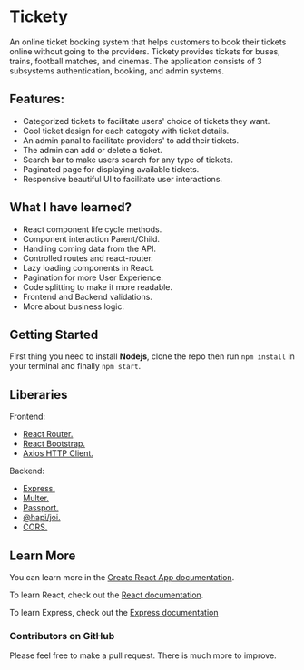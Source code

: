 # Tickety

An online ticket booking system that helps customers to book their tickets online without going to the providers. Tickety provides tickets for buses, trains, football matches, and cinemas. The application consists of 3 subsystems authentication, booking, and admin systems.

## Features:

-   Categorized tickets to facilitate users' choice of tickets they want.
-   Cool ticket design for each categoty with ticket details.
-   An admin panal to facilitate providers' to add their tickets.
-   The admin can add or delete a ticket.
-   Search bar to make users search for any type of tickets.
-   Paginated page for displaying available tickets.
-   Responsive beautiful UI to facilitate user interactions.

## What I have learned?

-   React component life cycle methods.
-   Component interaction Parent/Child.
-   Handling coming data from the API.
-   Controlled routes and react-router.
-   Lazy loading components in React.
-   Pagination for more User Experience.
-   Code splitting to make it more readable.
-   Frontend and Backend validations.
-   More about business logic.

## Getting Started

First thing you need to install **Nodejs**, clone the repo then run `npm install` in your terminal and finally `npm start`.

## Liberaries

Frontend:

-   [React Router.](https://www.npmjs.com/package/react-router)
-   [React Bootstrap.](https://react-bootstrap.netlify.com/getting-started/introduction)
-   [Axios HTTP Client.](https://www.npmjs.com/package/react-axios)

Backend:

-   [Express.](https://expressjs.com/)
-   [Multer.](https://www.npmjs.com/package/multer)
-   [Passport.](https://www.npmjs.com/package/passport)
-   [@hapi/joi.](https://www.npmjs.com/package/@hapi/joi)
-   [CORS.](https://www.npmjs.com/package/cors)

## Learn More

You can learn more in the [Create React App documentation](https://facebook.github.io/create-react-app/docs/getting-started).

To learn React, check out the [React documentation](https://reactjs.org/).

To learn Express, check out the [Express documentation](https://expressjs.com/)

### Contributors on GitHub

Please feel free to make a pull request. There is much more to improve.
